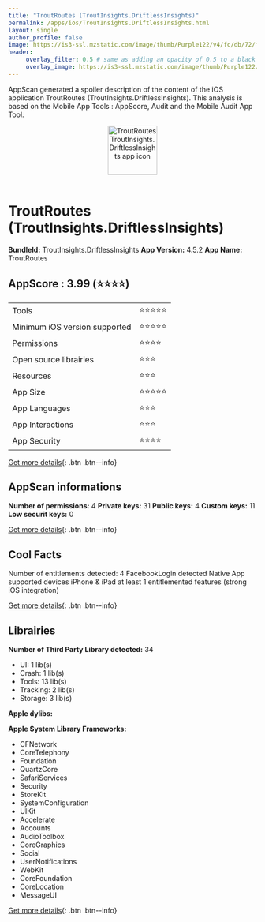 ```yaml
---
title: "TroutRoutes (TroutInsights.DriftlessInsights)"
permalink: /apps/ios/TroutInsights.DriftlessInsights.html
layout: single
author_profile: false
image: https://is3-ssl.mzstatic.com/image/thumb/Purple122/v4/fc/db/72/fcdb7280-481d-91b2-508b-b7a1b6a8f065/AppIcon4-0-1x_U007emarketing-0-7-0-sRGB-85-220.png/512x512bb.jpg
header: 
     overlay_filter: 0.5 # same as adding an opacity of 0.5 to a black background
     overlay_image: https://is3-ssl.mzstatic.com/image/thumb/Purple122/v4/fc/db/72/fcdb7280-481d-91b2-508b-b7a1b6a8f065/AppIcon4-0-1x_U007emarketing-0-7-0-sRGB-85-220.png/512x512bb.jpg
---
```

AppScan generated a spoiler description of the content of the iOS application TroutRoutes (TroutInsights.DriftlessInsights). This analysis is based on the Mobile App Tools : AppScore, Audit and the Mobile Audit App Tool.

  
  
<div style="text-align: center;"><img src="https://is3-ssl.mzstatic.com/image/thumb/Purple122/v4/fc/db/72/fcdb7280-481d-91b2-508b-b7a1b6a8f065/AppIcon4-0-1x_U007emarketing-0-7-0-sRGB-85-220.png/512x512bb.jpg" width="100" height="100" alt="TroutRoutes TroutInsights.DriftlessInsights app icon"></div></br>
  
# TroutRoutes (TroutInsights.DriftlessInsights)

**BundleId:** TroutInsights.DriftlessInsights
**App Version:** 4.5.2
**App Name:** TroutRoutes


## AppScore : 3.99 (⭐️⭐️⭐️⭐️) 

<table>
<tr><td> Tools </td><td> ⭐️⭐️⭐️⭐️⭐️ </td></tr>
<tr><td> Minimum iOS version supported </td><td> ⭐️⭐️⭐️⭐️⭐️ </td></tr>
<tr><td> Permissions </td><td> ⭐️⭐️⭐️⭐️ </td></tr>
<tr><td> Open source librairies </td><td> ⭐️⭐️⭐️ </td></tr>
<tr><td> Resources </td><td> ⭐️⭐️⭐️ </td></tr>
<tr><td> App Size </td><td> ⭐️⭐️⭐️⭐️⭐️ </td></tr>
<tr><td> App Languages </td><td> ⭐️⭐️⭐️ </td></tr>
<tr><td> App Interactions </td><td> ⭐️⭐️⭐️ </td></tr>
<tr><td> App Security </td><td> ⭐️⭐️⭐️⭐️ </td></tr>
</table>

[Get more details](/pricing.html){: .btn .btn--info}  
  
## AppScan informations 

**Number of permissions:** 4
**Private keys:** 31
**Public keys:** 4
**Custom keys:** 11
**Low securit keys:** 0
  
[Get more details](/pricing.html){: .btn .btn--info}

## Cool Facts

Number of entitlements detected: 4
FacebookLogin detected
Native App
supported devices iPhone & iPad
at least 1 entitlemented features (strong iOS integration)
  
[Get more details](/pricing.html){: .btn .btn--info}

## Librairies 
**Number of Third Party Library detected:** 34
- UI: 1 lib(s)
- Crash: 1 lib(s)
- Tools: 13 lib(s)
- Tracking: 2 lib(s)
- Storage: 3 lib(s)

**Apple dylibs:**


**Apple System Library Frameworks:**
- CFNetwork
- CoreTelephony
- Foundation
- QuartzCore
- SafariServices
- Security
- StoreKit
- SystemConfiguration
- UIKit
- Accelerate
- Accounts
- AudioToolbox
- CoreGraphics
- Social
- UserNotifications
- WebKit
- CoreFoundation
- CoreLocation
- MessageUI


  
[Get more details](/pricing.html){: .btn .btn--info}

